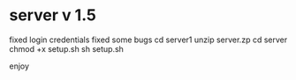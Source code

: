 

# server v 1.5
fixed login credentials 
fixed some bugs
cd server1
unzip server.zp
cd server
chmod +x setup.sh
sh setup.sh

enjoy

